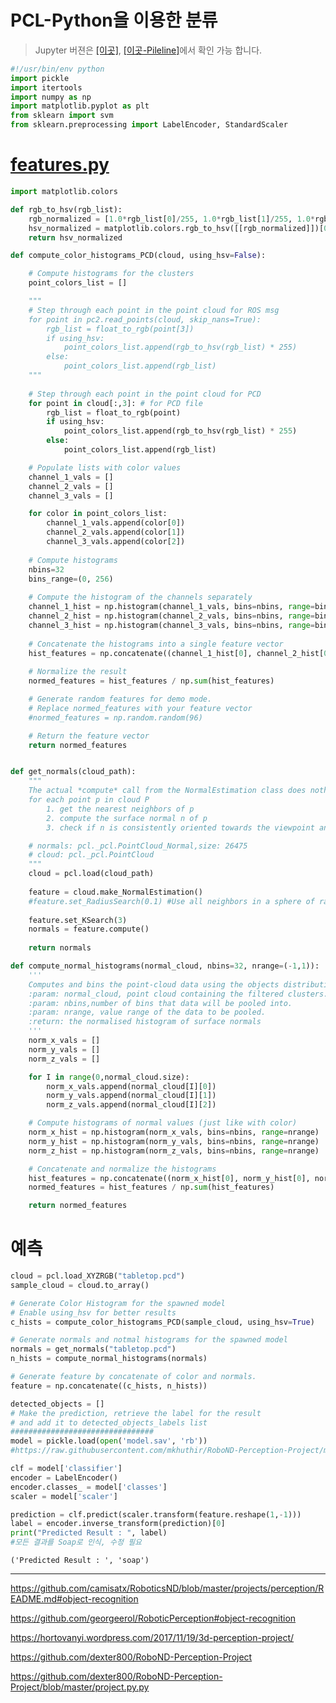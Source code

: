 # PCL-Python을 이용한 분류 

> Jupyter 버젼은 [[이곳]](https://github.com/adioshun/gitBook_Tutorial_PCL/blob/master/Beginner/Part02-Chapter04-SVM-PCL-Python.ipynb), [[이곳-Pileline]](https://github.com/adioshun/gitBook_Tutorial_PCL/blob/master/Beginner/Part02-Chapter04-SVM-PCL-Python-Full.ipynb)에서 확인 가능 합니다. 





```python
#!/usr/bin/env python
import pickle
import itertools
import numpy as np
import matplotlib.pyplot as plt
from sklearn import svm
from sklearn.preprocessing import LabelEncoder, StandardScaler
```

# [features.py](https://github.com/mkhuthir/RoboND-Perception-Project/blob/master/src/sensor_stick/src/sensor_stick/features.py)


```python
import matplotlib.colors

def rgb_to_hsv(rgb_list):
    rgb_normalized = [1.0*rgb_list[0]/255, 1.0*rgb_list[1]/255, 1.0*rgb_list[2]/255]
    hsv_normalized = matplotlib.colors.rgb_to_hsv([[rgb_normalized]])[0][0]
    return hsv_normalized

def compute_color_histograms_PCD(cloud, using_hsv=False):

    # Compute histograms for the clusters
    point_colors_list = []

    """
    # Step through each point in the point cloud for ROS msg
    for point in pc2.read_points(cloud, skip_nans=True): 
        rgb_list = float_to_rgb(point[3])
        if using_hsv:
            point_colors_list.append(rgb_to_hsv(rgb_list) * 255)
        else:
            point_colors_list.append(rgb_list)
    """
    
    # Step through each point in the point cloud for PCD
    for point in cloud[:,3]: # for PCD file
        rgb_list = float_to_rgb(point)
        if using_hsv:
            point_colors_list.append(rgb_to_hsv(rgb_list) * 255)
        else:
            point_colors_list.append(rgb_list)

    # Populate lists with color values
    channel_1_vals = []
    channel_2_vals = []
    channel_3_vals = []

    for color in point_colors_list:
        channel_1_vals.append(color[0])
        channel_2_vals.append(color[1])
        channel_3_vals.append(color[2])
    
    # Compute histograms
    nbins=32
    bins_range=(0, 256)
        
    # Compute the histogram of the channels separately
    channel_1_hist = np.histogram(channel_1_vals, bins=nbins, range=bins_range)
    channel_2_hist = np.histogram(channel_2_vals, bins=nbins, range=bins_range)
    channel_3_hist = np.histogram(channel_3_vals, bins=nbins, range=bins_range)
    
    # Concatenate the histograms into a single feature vector
    hist_features = np.concatenate((channel_1_hist[0], channel_2_hist[0], channel_1_hist[0])).astype(np.float64)
    
    # Normalize the result
    normed_features = hist_features / np.sum(hist_features)

    # Generate random features for demo mode.  
    # Replace normed_features with your feature vector
    #normed_features = np.random.random(96) 

    # Return the feature vector
    return normed_features 
```


```python

def get_normals(cloud_path):
    """
    The actual *compute* call from the NormalEstimation class does nothing internally but:
    for each point p in cloud P
        1. get the nearest neighbors of p
        2. compute the surface normal n of p
        3. check if n is consistently oriented towards the viewpoint and flip otherwise

    # normals: pcl._pcl.PointCloud_Normal,size: 26475
    # cloud: pcl._pcl.PointCloud
    """
    cloud = pcl.load(cloud_path)
    
    feature = cloud.make_NormalEstimation()
    #feature.set_RadiusSearch(0.1) #Use all neighbors in a sphere of radius 3cm
    
    feature.set_KSearch(3)
    normals = feature.compute()
    
    return normals

def compute_normal_histograms(normal_cloud, nbins=32, nrange=(-1,1)):
    '''
    Computes and bins the point-cloud data using the objects distribution of surface normals.
    :param: normal_cloud, point cloud containing the filtered clusters.
    :param: nbins,number of bins that data will be pooled into.
    :param: nrange, value range of the data to be pooled.
    :return: the normalised histogram of surface normals
    '''
    norm_x_vals = []
    norm_y_vals = []
    norm_z_vals = []

    for I in range(0,normal_cloud.size):
        norm_x_vals.append(normal_cloud[I][0])
        norm_y_vals.append(normal_cloud[I][1])
        norm_z_vals.append(normal_cloud[I][2])

    # Compute histograms of normal values (just like with color)
    norm_x_hist = np.histogram(norm_x_vals, bins=nbins, range=nrange)
    norm_y_hist = np.histogram(norm_y_vals, bins=nbins, range=nrange)
    norm_z_hist = np.histogram(norm_z_vals, bins=nbins, range=nrange) 

    # Concatenate and normalize the histograms
    hist_features = np.concatenate((norm_x_hist[0], norm_y_hist[0], norm_z_hist[0])).astype(np.float64)
    normed_features = hist_features / np.sum(hist_features)

    return normed_features
```

# 예측 


```python
cloud = pcl.load_XYZRGB("tabletop.pcd")
sample_cloud = cloud.to_array()
```


```python
# Generate Color Histogram for the spawned model
# Enable using_hsv for better results
c_hists = compute_color_histograms_PCD(sample_cloud, using_hsv=True)

# Generate normals and notmal histograms for the spawned model
normals = get_normals("tabletop.pcd")
n_hists = compute_normal_histograms(normals)

# Generate feature by concatenate of color and normals.
feature = np.concatenate((c_hists, n_hists))
```


```python
detected_objects = []
# Make the prediction, retrieve the label for the result
# and add it to detected_objects_labels list
################################
model = pickle.load(open('model.sav', 'rb'))
#https://raw.githubusercontent.com/mkhuthir/RoboND-Perception-Project/master/model.sav

clf = model['classifier']
encoder = LabelEncoder()
encoder.classes_ = model['classes']
scaler = model['scaler']

prediction = clf.predict(scaler.transform(feature.reshape(1,-1)))
label = encoder.inverse_transform(prediction)[0]
print("Predicted Result : ", label)
#모든 결과를 Soap로 인식, 수정 필요 
```

    ('Predicted Result : ', 'soap')





---

https://github.com/camisatx/RoboticsND/blob/master/projects/perception/README.md#object-recognition


https://github.com/georgeerol/RoboticPerception#object-recognition

https://hortovanyi.wordpress.com/2017/11/19/3d-perception-project/


https://github.com/dexter800/RoboND-Perception-Project

https://github.com/dexter800/RoboND-Perception-Project/blob/master/project.py.py